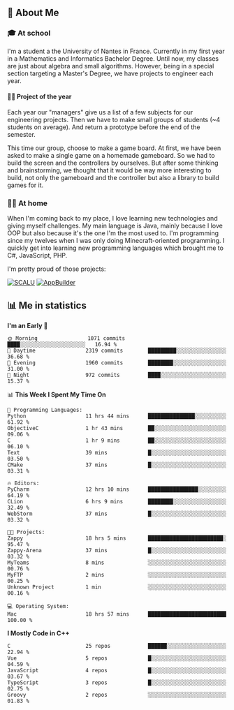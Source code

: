 ## 👀 About Me

### 🎓 At school

I'm a student a the University of Nantes in France. Currently in my first year in a Mathematics and Informatics Bachelor Degree. Until now, my classes are just about algebra and small algorithms. However, being in a special section targeting a Master's Degree, we have projects to engineer each year. 

#### 🔧🔬 Project of the year

Each year our "managers" give us a list of a few subjects for our engineering projects. Then we have to make small groups of students (~4 students on average). And return a prototype before the end of the semester.

This time our group, choose to make a game board. At first, we have been asked to make a single game on a homemade gameboard. So we had to build the screen and the controllers by ourselves. 
But after some thinking and brainstorming, we thought that it would be way more interesting to build, not only the gameboard and the controller but also a library to build games for it.

### 👨‍💻 At home

When I'm coming back to my place, I love learning new technologies and giving myself challenges. My main language is Java, mainly because I love OOP but also because it's the one I'm the most used to. I'm programming since my twelves when I was only doing Minecraft-oriented programming.  I quickly get into learning new programming languages which brought me to C#, JavaScript, PHP. 

I'm pretty proud of those projects:

[![SCALU](https://github-readme-stats.vercel.app/api/pin?username=renardfute&repo=SCALU)](https://github.com/renardfute/scalu)
[![AppBuilder](https://github-readme-stats.vercel.app/api/pin?username=pulsedev2&repo=AppBuilder)](https://github.com/pulsedev2/AppBuilder)

## 📊 Me in statistics
<!--START_SECTION:waka-->
**I'm an Early 🐤** 

```text
🌞 Morning                1071 commits        ████░░░░░░░░░░░░░░░░░░░░░   16.94 % 
🌆 Daytime                2319 commits        █████████░░░░░░░░░░░░░░░░   36.68 % 
🌃 Evening                1960 commits        ████████░░░░░░░░░░░░░░░░░   31.00 % 
🌙 Night                  972 commits         ████░░░░░░░░░░░░░░░░░░░░░   15.37 % 
```


📊 **This Week I Spent My Time On** 

```text
💬 Programming Languages: 
Python                   11 hrs 44 mins      ███████████████░░░░░░░░░░   61.92 % 
ObjectiveC               1 hr 43 mins        ██░░░░░░░░░░░░░░░░░░░░░░░   09.06 % 
C                        1 hr 9 mins         ██░░░░░░░░░░░░░░░░░░░░░░░   06.10 % 
Text                     39 mins             █░░░░░░░░░░░░░░░░░░░░░░░░   03.50 % 
CMake                    37 mins             █░░░░░░░░░░░░░░░░░░░░░░░░   03.31 % 

🔥 Editors: 
PyCharm                  12 hrs 10 mins      ████████████████░░░░░░░░░   64.19 % 
CLion                    6 hrs 9 mins        ████████░░░░░░░░░░░░░░░░░   32.49 % 
WebStorm                 37 mins             █░░░░░░░░░░░░░░░░░░░░░░░░   03.32 % 

🐱‍💻 Projects: 
Zappy                    18 hrs 5 mins       ████████████████████████░   95.47 % 
Zappy-Arena              37 mins             █░░░░░░░░░░░░░░░░░░░░░░░░   03.32 % 
MyTeams                  8 mins              ░░░░░░░░░░░░░░░░░░░░░░░░░   00.76 % 
MyFTP                    2 mins              ░░░░░░░░░░░░░░░░░░░░░░░░░   00.25 % 
Unknown Project          1 min               ░░░░░░░░░░░░░░░░░░░░░░░░░   00.16 % 

💻 Operating System: 
Mac                      18 hrs 57 mins      █████████████████████████   100.00 % 
```

**I Mostly Code in C++** 

```text
C                        25 repos            ██████░░░░░░░░░░░░░░░░░░░   22.94 % 
Vue                      5 repos             █░░░░░░░░░░░░░░░░░░░░░░░░   04.59 % 
JavaScript               4 repos             █░░░░░░░░░░░░░░░░░░░░░░░░   03.67 % 
TypeScript               3 repos             █░░░░░░░░░░░░░░░░░░░░░░░░   02.75 % 
Groovy                   2 repos             ░░░░░░░░░░░░░░░░░░░░░░░░░   01.83 % 
```




<!--END_SECTION:waka-->
